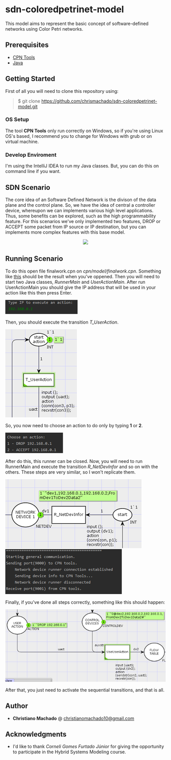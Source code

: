 # sdn-coloredpetrinet-model
This model aims to represent the basic concept of software-defined networks using Color Petri networks.

## Prerequisites
- [CPN Tools](http://cpntools.org/)
- [Java](https://www.java.com/pt_BR/)




## Getting Started
First of all you will need to clone this repository using:
> $ git clone https://github.com/chrismachado/sdn-coloredpetrinet-model.git

### OS Setup
The tool **CPN Tools** only run correctly on Windows, so if you're using Linux OS's based, I recommend you to change for Windows with grub 
or on virtual machine.

### Develop Enviroment
I'm using the IntelliJ IDEA to run my Java classes. But, you can do this on command line if you want.

## SDN Scenario 
The core idea of an Software Defined Network is the divison of the data plane and the control plane. So, we have the idea of central a controller 
device, whereupon we can implements various high level applications. Thus, some benefits can be explored, such as the high programmability feature.
For this scenarios we've only implemented two features, DROP or ACCEPT some packet from IP source or IP destination, but you can implements more complex 
features with this base model.

<p align="center"><a href="http://fvcproductions.com"><img src="https://lh3.googleusercontent.com/9gCnaJyLml3dRY9emV4xzv_wsEHhxvXhSi9Tc9xcse08j8xErooEmDE_wmSe4Qnta_tOZGBopJDXl2I2tLN3bf4S5DFi6KMcGuaLFo-y"></a></p>


## Running Scenario
To do this open file finalwork.cpn on _cpn/model/finalwork.cpn_. Something like [this](https://drive.google.com/file/d/176YVVT89E80Ha6WBVOV9UTu6ioPYaNH0/view?usp=sharing) should be the result when you've oppened.
Then you will need to start two Java classes, *RunnerMain* and *UserActionMain*.
After run UserActionMain you should give the IP address that will be used in your action like this then press Enter.

![iptype](images/iptypeaction.png)

Then, you should execute the transition *T_UserAction*.

![useract](images/tuserac.png)

So, you now need to choose an action to do only by typing **1** or **2**.

![tyact](images/typact.png)

After do this, this runner can be closed. Now, you will need to run RunnerMain and execute the transition *R_NetDevInfor*
 and so on with the others. These steps are very similar, so I won't replicate them.
 
![netdev](images/netdevinfor.png) ![console](images/consolerunner.png)

Finally, if you've done all steps correctly, something like this should happen:

![dropdata](images/dropdata.png)

After that, you just need to activate the sequential transitions, and that is all.


## Author
- **Christiano Machado** @ christianomachado10@gmail.com

## Acknowledgments
- I'd like to thank *Corneli Gomes Furtado Júnior* for giving the opportunity to participate in the Hybrid Systems Modeling course.
